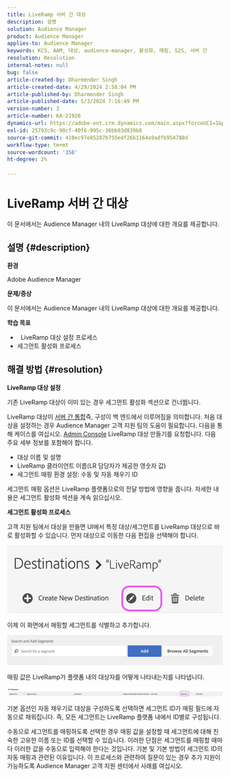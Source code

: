 ```yaml
---
title: LiveRamp 서버 간 대상
description: 설명
solution: Audience Manager
product: Audience Manager
applies-to: Audience Manager
keywords: KCS, AAM, 대상, audience-manager, 활성화, 매핑, S2S, 서버 간
resolution: Resolution
internal-notes: null
bug: false
article-created-by: Dharmender Singh
article-created-date: 4/29/2024 2:58:04 PM
article-published-by: Dharmender Singh
article-published-date: 5/3/2024 7:16:49 PM
version-number: 3
article-number: KA-21926
dynamics-url: https://adobe-ent.crm.dynamics.com/main.aspx?forceUCI=1&pagetype=entityrecord&etn=knowledgearticle&id=690836e1-3806-ef11-9f8a-6045bd034c54
exl-id: 25793c9c-90cf-40f6-995c-36bb93d839b8
source-git-commit: 410ec97e85287b755edf26b1164a9adfb954788d
workflow-type: tm+mt
source-wordcount: '358'
ht-degree: 2%

---
```


# LiveRamp 서버 간 대상


이 문서에서는 Audience Manager 내의 LiveRamp 대상에 대한 개요를 제공합니다.

## 설명 {#description}


<b>환경</b>

Adobe Audience Manager

<b>문제/증상</b>

이 문서에서는 Audience Manager 내의 LiveRamp 대상에 대한 개요를 제공합니다.

<b>학습 목표</b>

- &#x200B;&#x200B; &#x200B; &#x200B;&#x200B;&#x200B;&#x200B;LiveRamp 대상 설정 프로세스
- 세그먼트 활성화 프로세스



## 해결 방법 {#resolution}


<b>LiveRamp 대상 설정</b>

기존 LiveRamp 대상이 이미 있는 경우 세그먼트 활성화 섹션으로 건너뜁니다. 

LiveRamp 대상이 [서버 간 통합](https://experienceleague.adobe.com/docs/audience-manager/user-guide/features/destinations/device-based/device-based-destinations-list.html?lang=en)즉, 구성이 백 엔드에서 이루어짐을 의미합니다. 처음 대상을 설정하는 경우 Audience Manager 고객 지원 팀의 도움이 필요합니다. 다음을 통해 케이스를 여십시오. [Admin Console](https://adminconsole.adobe.com/) LiveRamp 대상 만들기를 요청합니다. 다음 주요 세부 정보를 포함해야 합니다.

- 대상 이름 및 설명
- LiveRamp 클라이언트 이름(LR 담당자가 제공한 영숫자 값)
- 세그먼트 매핑 환경 설정: 수동 및 자동 채우기 ID


세그먼트 매핑 옵션은 LiveRamp 플랫폼으로의 전달 방법에 영향을 줍니다. 자세한 내용은 세그먼트 활성화 섹션을 계속 읽으십시오.



<b>세그먼트 활성화 프로세스</b>

고객 지원 팀에서 대상을 만들면 UI에서 특정 대상/세그먼트를 LiveRamp 대상으로 바로 활성화할 수 있습니다. 먼저 대상으로 이동한 다음 편집을 선택해야 합니다.

![](assets/bd9e9cba-89e3-ed11-a7c7-6045bd0065b6.png)



이제 이 화면에서 매핑할 세그먼트를 식별하고 추가합니다.

![](assets/d96041d3-89e3-ed11-a7c7-6045bd0065b6.png)

매핑 값은 LiveRamp가 플랫폼 내의 대상자를 어떻게 나타내는지를 나타냅니다. 

![](assets/75158bf1-89e3-ed11-a7c7-6045bd0065b6.png)

기본 옵션인 자동 채우기로 대상을 구성하도록 선택하면 세그먼트 ID가 매핑 필드에 자동으로 채워집니다. 즉, 모든 세그먼트는 LiveRamp 플랫폼 내에서 ID별로 구성됩니다.

수동으로 세그먼트를 매핑하도록 선택한 경우 매핑 값을 설정할 때 세그먼트에 대해 친숙한 고유한 이름 또는 ID를 선택할 수 있습니다. 이러한 단점은 세그먼트를 매핑할 때마다 이러한 값을 수동으로 입력해야 한다는 것입니다. 기본 및 기본 방법이 세그먼트 ID의 자동 매핑과 관련된 이유입니다. 이 프로세스와 관련하여 질문이 있는 경우 추가 지원이 가능하도록 Audience Manager 고객 지원 센터에서 사례를 여십시오.
